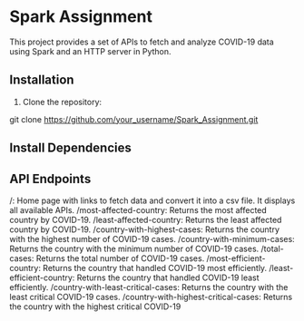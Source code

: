 # Spark Assignment

This project provides a set of APIs to fetch and analyze COVID-19 data using Spark and an HTTP server in Python.

## Installation

1. Clone the repository:

git clone https://github.com/your_username/Spark_Assignment.git

## Install Dependencies

## API Endpoints
/: Home page with links to fetch data and convert it into a csv file. It displays all available APIs.
/most-affected-country: Returns the most affected country by COVID-19.
/least-affected-country: Returns the least affected country by COVID-19.
/country-with-highest-cases: Returns the country with the highest number of COVID-19 cases.
/country-with-minimum-cases: Returns the country with the minimum number of COVID-19 cases.
/total-cases: Returns the total number of COVID-19 cases.
/most-efficient-country: Returns the country that handled COVID-19 most efficiently.
/least-efficient-country: Returns the country that handled COVID-19 least efficiently.
/country-with-least-critical-cases: Returns the country with the least critical COVID-19 cases.
/country-with-highest-critical-cases: Returns the country with the highest critical COVID-19
